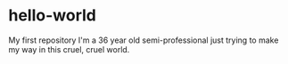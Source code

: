# hello-world
My first repository
I'm a 36 year old semi-professional just trying to make my way in this cruel, cruel world. 
